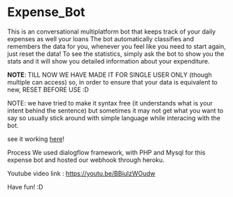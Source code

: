 # Expense_Bot

This is an conversational multiplatform bot that keeps track of your daily expenses as well your loans
The bot automatically classifies and remembers the data for you, whenever you feel like you need to start again, just reset the data!
To see the statistics, simply ask the bot to show you the stats and it will show you detailed 
information about your expenditure.

**NOTE**:
TILL NOW WE HAVE MADE IT FOR SINGLE USER ONLY (though multiple can access) so, 
in order to ensure that your data is equivalent to new,
RESET BEFORE USE :D


NOTE:
we have tried to make it syntax free (it understands what is your intent behind the sentence) but sometimes it may not get what you want to say
so usually stick around with simple language while interacing with the bot.


see it working [here](https://bot.dialogflow.com/8d13d47e-746d-4796-b76e-eefa019e876d)! 



Process
We used dialogflow framework, with PHP and Mysql for this expense bot and hosted our webhook through heroku.

Youtube video link : https://youtu.be/BBiulzWOudw

Have fun! :D
